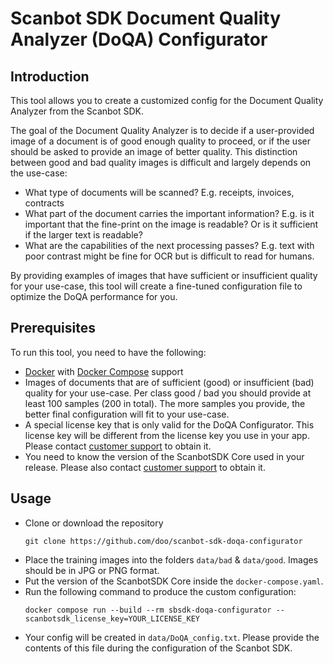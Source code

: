 # Scanbot SDK Document Quality Analyzer (DoQA) Configurator

## Introduction

This tool allows you to create a customized config for the Document Quality Analyzer from the Scanbot SDK.

The goal of the Document Quality Analyzer is to decide if a user-provided image of a document is of good enough quality to proceed, or if the user should be asked to provide an image of better quality.
This distinction between good and bad quality images is difficult and largely depends on the use-case:

- What type of documents will be scanned? E.g. receipts, invoices, contracts
- What part of the document carries the important information? E.g. is it important that the fine-print on the image is readable? Or is it sufficient if the larger text is readable?
- What are the capabilities of the next processing passes? E.g. text with poor contrast might be fine for OCR but is difficult to read for humans.

By providing examples of images that have sufficient or insufficient quality for your use-case, this tool will create a fine-tuned configuration file to optimize the DoQA performance for you.

## Prerequisites

To run this tool, you need to have the following:

- [Docker](https://docs.docker.com/engine/install/) with [Docker Compose](https://docs.docker.com/compose/install/) support
- Images of documents that are of sufficient (good) or insufficient (bad) quality for your use-case.
  Per class good / bad you should provide at least 100 samples (200 in total). The more samples you provide, the better final configuration will fit to your use-case.
- A special license key that is only valid for the DoQA Configurator. This license key will be different from the license key you use in your app. Please contact [customer support](https://docs.scanbot.io/support/) to obtain it.
- You need to know the version of the ScanbotSDK Core used in your release. Please also contact [customer support](https://docs.scanbot.io/support/) to obtain it.

## Usage

- Clone or download the repository
  ```
  git clone https://github.com/doo/scanbot-sdk-doqa-configurator
  ```
- Place the training images into the folders `data/bad` & `data/good`.
  Images should be in JPG or PNG format.
- Put the version of the ScanbotSDK Core inside the `docker-compose.yaml`.
- Run the following command to produce the custom configuration:
  ```
  docker compose run --build --rm sbsdk-doqa-configurator --scanbotsdk_license_key=YOUR_LICENSE_KEY
  ```
- Your config will be created in `data/DoQA_config.txt`. Please provide the contents of this file during the configuration of the Scanbot SDK.

